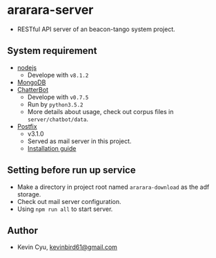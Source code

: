 # ararara-server
- RESTful API server of an beacon-tango system project.

## System requirement
- [nodejs](https://nodejs.org/en/download/current/)
	- Develope with `v8.1.2`
- [MongoDB](https://hackmd.io/s/H1OxuGFCx)
- [ChatterBot](https://github.com/gunthercox/ChatterBot)
	- Develope with `v0.7.5`
	- Run by `python3.5.2`
	- More details about usage, check out corpus files in `server/chatbot/data`.
- [Postfix](http://www.postfix.org/)
	- v3.1.0
	- Served as mail server in this project.
	- [Installation guide](https://www.digitalocean.com/community/tutorials/how-to-install-and-configure-postfix-on-ubuntu-16-04)

## Setting before run up service
- Make a directory in project root named `ararara-download` as the adf storage.
- Check out mail server configuration.
- Using `npm run all` to start server.

## Author
- Kevin Cyu, kevinbird61@gmail.com
